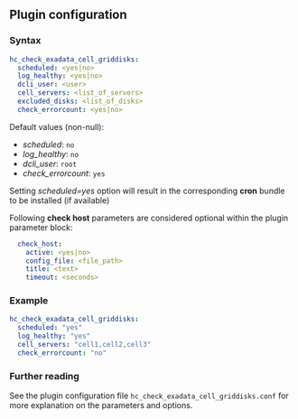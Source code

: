 ## Plugin configuration

### Syntax

```yaml
hc_check_exadata_cell_griddisks:
  scheduled: <yes|no>
  log_healthy: <yes|no>
  dcli_user: <user>
  cell_servers: <list_of_servers>
  excluded_disks: <list_of_disks>
  check_errorcount: <yes|no>
```

Default values (non-null):
* *scheduled*: `no`
* *log_healthy*: `no`
* *dcli_user*: `root`
* *check_errorcount*: `yes`

Setting *scheduled=yes* option will result in the corresponding **cron** bundle to be installed (if available)

Following **check host** parameters are considered optional within the plugin parameter block:

```yaml
  check_host:
    active: <yes|no>
    config_file: <file_path>
    title: <text>
    timeout: <seconds>
```

### Example

```yaml
hc_check_exadata_cell_griddisks:
  scheduled: "yes"
  log_healthy: "yes"
  cell_servers: "cell1,cell2,cell3"
  check_errorcount: "no"
```

### Further reading

See the plugin configuration file `hc_check_exadata_cell_griddisks.conf` for more explanation on the parameters and options.
